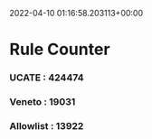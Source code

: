 2022-04-10 01:16:58.203113+00:00
# Rule Counter 
 ### UCATE : 424474

 ### Veneto : 19031

 ### Allowlist : 13922